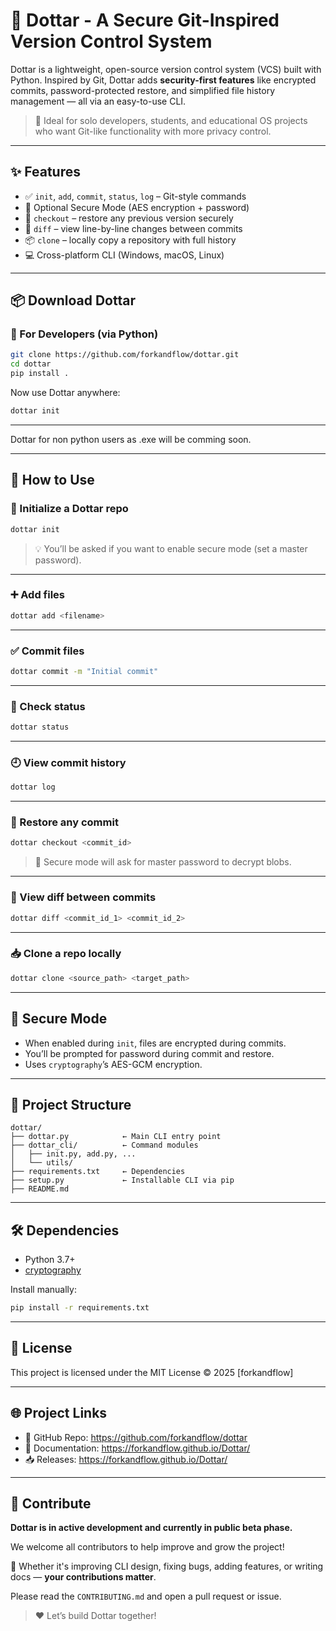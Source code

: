 
# 🔐 Dottar - A Secure Git-Inspired Version Control System

Dottar is a lightweight, open-source version control system (VCS) built with Python. Inspired by Git, Dottar adds **security-first features** like encrypted commits, password-protected restore, and simplified file history management — all via an easy-to-use CLI.

> 🔧 Ideal for solo developers, students, and educational OS projects who want Git-like functionality with more privacy control.

---

## ✨ Features

- ✅ `init`, `add`, `commit`, `status`, `log` – Git-style commands
- 🔐 Optional Secure Mode (AES encryption + password)
- 🔄 `checkout` – restore any previous version securely
- 🧾 `diff` – view line-by-line changes between commits
- 📦 `clone` – locally copy a repository with full history
- 💻 Cross-platform CLI (Windows, macOS, Linux)
<!--- 🚀 Also available as a standalone `.exe` (no Python needed!)-->

---

## 📦 Download Dottar

### 🔹 For Developers (via Python)

```bash
git clone https://github.com/forkandflow/dottar.git
cd dottar
pip install .
```

Now use Dottar anywhere:

```bash
dottar init
```

---

Dottar for non python users as .exe will be comming soon.

---

## 🚀 How to Use

### 📁 Initialize a Dottar repo

```bash
dottar init
```

> 💡 You’ll be asked if you want to enable secure mode (set a master password).

---

### ➕ Add files

```bash
dottar add <filename>
```

---

### ✅ Commit files

```bash
dottar commit -m "Initial commit"
```

---

### 🔎 Check status

```bash
dottar status
```

---

### 🕘 View commit history

```bash
dottar log
```

---

### 🔁 Restore any commit

```bash
dottar checkout <commit_id>
```

> 🔐 Secure mode will ask for master password to decrypt blobs.

---

### 📄 View diff between commits

```bash
dottar diff <commit_id_1> <commit_id_2>
```

---

### 📥 Clone a repo locally

```bash
dottar clone <source_path> <target_path>
```

---

## 🔐 Secure Mode

- When enabled during `init`, files are encrypted during commits.
- You’ll be prompted for password during commit and restore.
- Uses `cryptography`’s AES-GCM encryption.

---

## 🧪 Project Structure

```
dottar/
├── dottar.py            ← Main CLI entry point
├── dottar_cli/          ← Command modules
│   ├── init.py, add.py, ...
│   └── utils/
├── requirements.txt     ← Dependencies
├── setup.py             ← Installable CLI via pip
├── README.md
```

---

## 🛠 Dependencies

- Python 3.7+
- [cryptography](https://pypi.org/project/cryptography/)

Install manually:

```bash
pip install -r requirements.txt
```

---

## 📄 License

This project is licensed under the MIT License © 2025 [forkandflow]

---

## 🌐 Project Links

- 🔗 GitHub Repo: https://github.com/forkandflow/dottar
- 📘 Documentation: https://forkandflow.github.io/Dottar/
- 📥 Releases: https://forkandflow.github.io/Dottar/

---

## 🤝 Contribute

**Dottar is in active development and currently in public beta phase.**

We welcome all contributors to help improve and grow the project!

📌 Whether it's improving CLI design, fixing bugs, adding features, or writing docs — **your contributions matter**.

Please read the `CONTRIBUTING.md` and open a pull request or issue.

> ❤️ Let’s build Dottar together!

